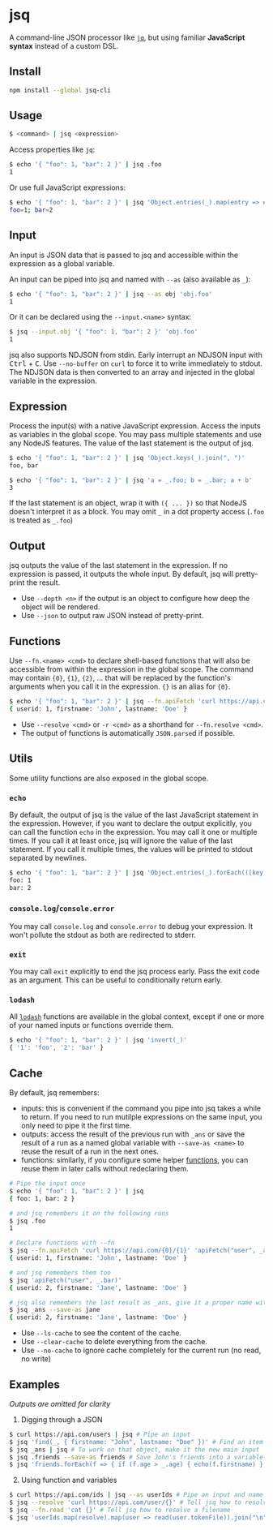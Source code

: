 # jsq

A command-line JSON processor like [`jq`](https://stedolan.github.io/jq/), but using familiar **JavaScript syntax** instead of a custom DSL.

## Install

```bash
npm install --global jsq-cli
```

## Usage

```bash
$ <command> | jsq <expression>
```

Access properties like `jq`:
```bash
$ echo '{ "foo": 1, "bar": 2 }' | jsq .foo
1
```

Or use full JavaScript expressions:
```bash
$ echo '{ "foo": 1, "bar": 2 }' | jsq 'Object.entries(_).map(entry => entry.join("=")).join("; ")'
foo=1; bar=2
```

## Input

An input is JSON data that is passed to jsq and accessible within the expression as a global variable.

An input can be piped into jsq and named with `--as` (also available as `_`):
```bash
$ echo '{ "foo": 1, "bar": 2 }' | jsq --as obj 'obj.foo'
1
```

Or it can be declared using the `--input.<name>` syntax:
```bash
$ jsq --input.obj '{ "foo": 1, "bar": 2 }' 'obj.foo'
1
```

jsq also supports NDJSON from stdin. Early interrupt an NDJSON input with <kbd>Ctrl</kbd> + <kbd>C</kbd>.
Use `--no-buffer` on `curl` to force it to write immediately to stdout.
The NDJSON data is then converted to an array and injected in the global variable in the expression.

## Expression

Process the input(s) with a native JavaScript expression. Access the inputs as variables in the global scope. You may pass multiple statements and use any NodeJS features. The value of the last statement is the output of jsq.

```bash
$ echo '{ "foo": 1, "bar": 2 }' | jsq 'Object.keys(_).join(", ")'
foo, bar

$ echo '{ "foo": 1, "bar": 2 }' | jsq 'a = _.foo; b = _.bar; a + b'
3
```

If the last statement is an object, wrap it with `({ ... })` so that NodeJS doesn't interpret it as a block.
You may omit `_` in a dot property access (`.foo` is treated as `_.foo`)

## Output

jsq outputs the value of the last statement in the expression. If no expression is passed, it outputs the whole input. By default, jsq will pretty-print the result.

- Use `--depth <n>` if the output is an object to configure how deep the object will be rendered.
- Use `--json` to output raw JSON instead of pretty-print.

## Functions

Use `--fn.<name> <cmd>` to declare shell-based functions that will also be accessible from within the expression in the global scope. The command may contain `{0}`, `{1}`, `{2}`, ... that will be replaced by the function's arguments when you call it in the expression. `{}` is an alias for `{0}`.

```bash
$ echo '{ "foo": 1, "bar": 2 }' | jsq --fn.apiFetch 'curl https://api.com/{0}/{1}' 'apiFetch("user", _.foo)'
{ userid: 1, firstname: 'John', lastname: 'Doe' }
```

- Use `--resolve <cmd>` or `-r <cmd>` as a shorthand for `--fn.resolve <cmd>`.
- The output of functions is automatically `JSON.parse`d if possible.

## Utils

Some utility functions are also exposed in the global scope.

### `echo`

By default, the output of jsq is the value of the last JavaScript statement in the expression. However, if you want to declare the output explicitly, you can call the function `echo` in the expression. You may call it one or multiple times. If you call it at least once, jsq will ignore the value of the last statement. If you call it multiple times, the values will be printed to stdout separated by newlines.

```bash
$ echo '{ "foo": 1, "bar": 2 }' | jsq 'Object.entries(_).forEach(([key, value]) => echo(`${key}: ${value}`))'
foo: 1
bar: 2
```

### `console.log`/`console.error`

You may call `console.log` and `console.error` to debug your expression. It won't pollute the stdout as both are redirected to stderr.

### `exit`

You may call `exit` explicitly to end the jsq process early. Pass the exit code as an argument. This can be useful to conditionally return early.

### `lodash`

All [`lodash`](https://lodash.com/docs) functions are available in the global context, except if one or more of your named inputs or functions override them.

```js
$ echo '{ "foo": 1, "bar": 2 }' | jsq 'invert(_)'
{ '1': 'foo', '2': 'bar' }
```

## Cache

By default, jsq remembers:
- inputs: this is convenient if the command you pipe into jsq takes a while to return. If you need to run mutilple expressions on the same input, you only need to pipe it the first time.
- outputs: access the result of the previous run with `_ans` or save the result of a run as a named global variable with `--save-as <name>` to reuse the result of a run in the next ones.
- functions: similarly, if you configure some helper [functions](#functions), you can reuse them in later calls without redeclaring them.

```bash
# Pipe the input once
$ echo '{ "foo": 1, "bar": 2 }' | jsq
{ foo: 1, bar: 2 }

# and jsq remembers it on the following runs
$ jsq .foo
1

# Declare functions with --fn
$ jsq --fn.apiFetch 'curl https://api.com/{0}/{1}' 'apiFetch("user", _ans)'
{ userid: 1, firstname: 'John', lastname: 'Doe' }

# and jsq remembers them too
$ jsq 'apiFetch("user", _.bar)'
{ userid: 2, firstname: 'Jane', lastname: 'Doe' }

# jsq also remembers the last result as _ans, give it a proper name with --save-as
$ jsq _ans --save-as jane
{ userid: 2, firstname: 'Jane', lastname: 'Doe' }
```

- Use `--ls-cache` to see the content of the cache.
- Use `--clear-cache` to delete everything from the cache.
- Use `--no-cache` to ignore cache completely for the current run (no read, no write)

## Examples

*Outputs are omitted for clarity*

1. Digging through a JSON

```bash
$ curl https://api.com/users | jsq # Pipe an input
$ jsq 'find(_, { firstname: "John", lastname: "Doe" })' # Find an item with Lodash's find
$ jsq _ans | jsq # To work on that object, make it the new main input
$ jsq .friends --save-as friends # Save John's friends into a variable
$ jsq 'friends.forEach(f => { if (f.age > _.age) { echo(f.firstname) } })' # Print friends that are older than John
```

2. Using function and variables

```bash
$ curl https://api.com/ids | jsq --as userIds # Pipe an input and name it
$ jsq --resolve 'curl https://api.com/user/{}' # Tell jsq how to resolve a user ID
$ jsq --fn.read 'cat {}' # Tell jsq how to resolve a filename
$ jsq 'userIds.map(resolve).map(user => read(user.tokenFile)).join("\n")' # Use functions and variables
```
